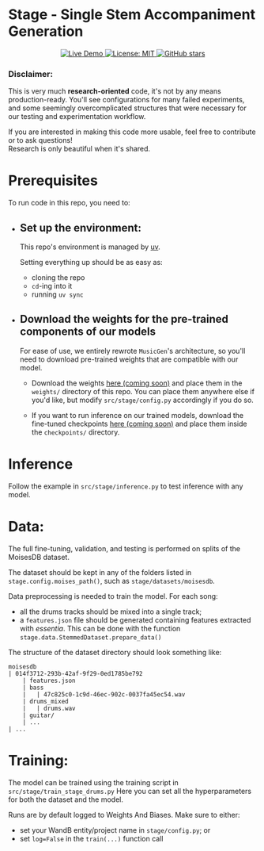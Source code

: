 # Stage - Single Stem Accompaniment Generation
<p align="center">
  <a href="https://arxiv.org/abs/2504.05690>
    <img alt="arXiv" src="https://img.shields.io/badge/arXiv-2504.05690-b31b1b?logo=arxiv&labelColor=gray">
  </a>
  <!-- <a href="https://YOUR-PROJECT-SITE">
    <img alt="Project Page" src="https://img.shields.io/badge/Project-Page-3fb950?logo=githubpages&labelColor=gray">
  </a> -->
  <a href="https://https://giorgioskij.github.io/stage-demo/">
    <img alt="Live Demo" src="https://img.shields.io/badge/Demo-Samples-1997B5?labelColor=gray">
  </a>
  <!-- <a href="https://colab.research.google.com/github/OWNER/REPO/blob/main/notebooks/DEMO.ipynb">
    <img alt="Colab" src="https://colab.research.google.com/assets/colab-badge.svg">
  </a> -->
  <!-- <a href="https://huggingface.co/spaces/ORG/SPACE">
    <img alt="HF Spaces" src="https://img.shields.io/badge/🤗-Spaces-ffcc4d?labelColor=gray">
  </a> -->
  <!-- <a href="https://paperswithcode.com/paper/YOUR-PWC-SLUG">
    <img alt="Papers with Code" src="https://img.shields.io/badge/Papers%20with%20Code-Page-2b7cde?logo=paperswithcode&labelColor=gray">
  </a> -->
  <!-- <a href="https://hub.docker.com/r/NAMESPACE/IMAGE">
    <img alt="Docker Pulls" src="https://img.shields.io/docker/pulls/NAMESPACE/IMAGE?label=Docker%20pulls">
  </a> -->
  <a href="https://github.com/giorgioskig/stage/blob/main/LICENSE">
    <img alt="License: MIT" src="https://img.shields.io/badge/License-MIT-blue.svg">
  </a>
  <a href="https://github.com/giorgioskij/STAGE/stargazers">
    <img alt="GitHub stars" src="https://img.shields.io/github/stars/giorgioskij/stage?style=social">
  </a>
  <!-- <a href="https://doi.org/DOI_HERE">
    <img alt="DOI" src="https://zenodo.org/badge/DOI/DOI_HERE.svg">
  </a> -->
</p>


### Disclaimer:
This is very much **research-oriented** code, it's not by any means production-ready. You'll see configurations for many failed experiments, and some seemingly overcomplicated structures that were necessary for our testing and experimentation workflow. 

If you are interested in making this code more usable, feel free to contribute or to ask questions! <br>Research is only beautiful when it's shared.


# Prerequisites
To run code in this repo, you need to:

- ## Set up the environment:
    This repo's environment is managed by [uv](https://docs.astral.sh/uv/).

    Setting everything up should be as easy as:
    - cloning the repo
    - `cd`-ing into it
    - running `uv sync`

- ## Download the weights for the pre-trained components of our models
    For ease of use, we entirely rewrote `MusicGen`'s architecture, so you'll need to download pre-trained weights that are compatible with our model.

    - Download the weights [here (coming soon)]() and place them in the `weights/` directory of this repo. You can place them anywhere else if you'd like, but modify `src/stage/config.py` accordingly if you do so.

    - If you want to run inference on our trained models, download the fine-tuned checkpoints [here (coming soon)]() and place them inside the `checkpoints/` directory.


# Inference

Follow the example in `src/stage/inference.py` to test inference with any model.


# Data:

The full fine-tuning, validation, and testing is performed on splits of the MoisesDB dataset.

The dataset should be kept in any of the folders listed in `stage.config.moises_path()`, such as `stage/datasets/moisesdb`.

Data preprocessing is needed to train the model. For each song:
- all the drums tracks should be mixed into a single track;
- a `features.json` file should be generated containing features extracted with *essentia*.
This can be done with the function `stage.data.StemmedDataset.prepare_data()`

The structure of the dataset directory should look something like:
```
moisesdb
| 014f3712-293b-42af-9f29-0ed1785be792 
    | features.json
    | bass
    |   | 47c825c0-1c9d-46ec-902c-0037fa45ec54.wav
    | drums_mixed
    |   | drums.wav
    | guitar/
    | ...
| ...
```

# Training: 

The model can be trained using the training script in `src/stage/train_stage_drums.py`
Here you can set all the hyperparameters for both the dataset and the model.

Runs are by default logged to Weights And Biases. Make sure to either:
- set your WandB entity/project name in `stage/config.py`; or
- set `log=False` in the `train(...)` function call
